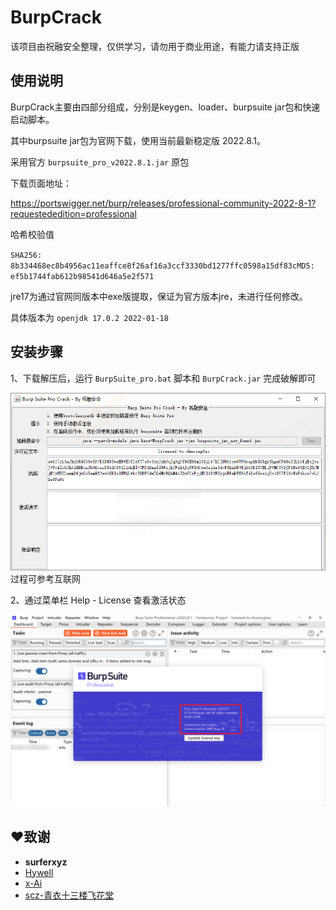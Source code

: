 # BurpCrack
该项目由祝融安全整理，仅供学习，请勿用于商业用途，有能力请支持正版

## 使用说明

BurpCrack主要由四部分组成，分别是keygen、loader、burpsuite jar包和快速启动脚本。

其中burpsuite jar包为官网下载，使用当前最新稳定版 2022.8.1。

采用官方 `burpsuite_pro_v2022.8.1.jar` 原包

下载页面地址：

https://portswigger.net/burp/releases/professional-community-2022-8-1?requestededition=professional

哈希校验值

`SHA256: 8b334468ec8b4956ac11eaffce8f26af16a3ccf3330bd1277ffc0598a15df83cMD5: ef5b1744fab612b98541d646a5e2f571`

jre17为通过官网同版本中exe版提取，保证为官方版本jre，未进行任何修改。

具体版本为 `openjdk 17.0.2 2022-01-18`

## 安装步骤

1、下载解压后，运行 `BurpSuite_pro.bat` 脚本和 `BurpCrack.jar` 完成破解即可

![image](img/image.png)过程可参考互联网

2、通过菜单栏 Help - License 查看激活状态

![image](img/image2.png)

## ❤️致谢

- **surferxyz** 
- <a href="https://github.com/Hywell">Hywell</a> 
- <a href="https://github.com/x-Ai/BurpSuite">x-Ai</a> 
- <a href="https://mp.weixin.qq.com/s/4KXxKdnPeWqsEsylObhg8w">scz-青衣十三楼飞花堂</a> 
